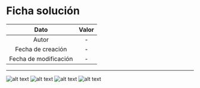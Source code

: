 # Ficha solución

| Dato | Valor | 
| :-------------------: | :---------------------: |
| Autor | - |
| Fecha de creación | - |
| Fecha de modificación | - |

---

![alt text](https://raw.githubusercontent.com/AleixMT/Problemas-Computadores/master/Soluciones/21/.fotos_enunciado_21/21-1.png)
![alt text](https://raw.githubusercontent.com/AleixMT/Problemas-Computadores/master/Soluciones/21/.fotos_enunciado_21/21-2.png)
![alt text](https://raw.githubusercontent.com/AleixMT/Problemas-Computadores/master/Soluciones/21/.fotos_enunciado_21/21-3.png)
![alt text](https://raw.githubusercontent.com/AleixMT/Problemas-Computadores/master/Soluciones/21/.fotos_enunciado_21/21-4.png)


